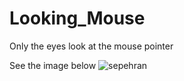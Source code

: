 # Looking_Mouse
Only the eyes look at the mouse pointer


See the image below
![sepehran](https://user-images.githubusercontent.com/53794925/100836806-34704600-3485-11eb-91bd-ea52de973ec5.PNG)


